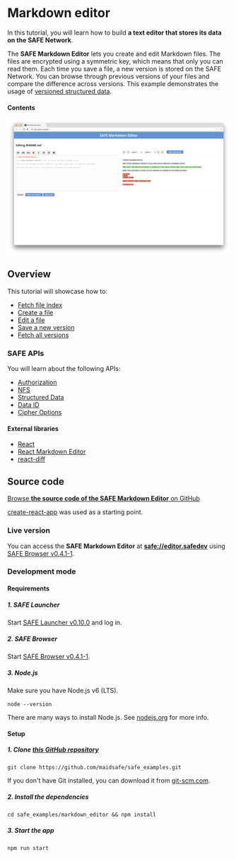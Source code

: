 # Markdown editor

In this tutorial, you will learn how to build **a text editor that stores its data on the SAFE Network**.

The **SAFE Markdown Editor** lets you create and edit Markdown files. The files are encrypted using a symmetric key, which means that only you can read them. Each time you save a file, a new version is stored on the SAFE Network. You can browse through previous versions of your files and compare the difference across versions. This example demonstrates the usage of [versioned structured data](https://api.safedev.org/low-level-api/structured-data/).

#### Contents

<!-- toc -->

![SAFE Markdown Editor](img/safe-markdown-editor.png)

## Overview

This tutorial will showcase how to:

- [Fetch file index](fetch-file-index.md)
- [Create a file](create-a-file.md)
- [Edit a file](edit-a-file.md)
- [Save a new version](save-a-new-version.md)
- [Fetch all versions](fetch-all-versions.md)

### SAFE APIs

You will learn about the following APIs:

- [Authorization](https://api.safedev.org/auth/)
- [NFS](https://api.safedev.org/nfs/)
- [Structured Data](https://api.safedev.org/low-level-api/structured-data/)
- [Data ID](https://api.safedev.org/low-level-api/data-id/)
- [Cipher Options](https://api.safedev.org/low-level-api/cipher-options/)

#### External libraries

- [React](https://facebook.github.io/react/)
- [React Markdown Editor](https://github.com/JedWatson/react-md-editor)
- [react-diff](https://github.com/cezary/react-diff)

## Source code

[Browse **the source code of the SAFE Markdown Editor** on GitHub](https://github.com/maidsafe/safe_examples/tree/master/markdown_editor)

[create-react-app](https://github.com/facebookincubator/create-react-app) was used as a starting point.

### Live version

You can access the **SAFE Markdown Editor** at **[safe://editor.safedev](safe://editor.safedev)** using [SAFE Browser v0.4.1-1](https://github.com/joshuef/beaker/releases/tag/v0.4.1-1).

### Development mode

#### Requirements

##### 1. SAFE Launcher

Start [SAFE Launcher v0.10.0](https://github.com/maidsafe/safe_launcher/releases/tag/0.10.0) and log in.

##### 2. SAFE Browser

Start [SAFE Browser v0.4.1-1](https://github.com/joshuef/beaker/releases/tag/v0.4.1-1).

##### 3. Node.js

Make sure you have Node.js v6 (LTS).

```
node --version
```

There are many ways to install Node.js. See [nodejs.org](https://nodejs.org/en/download/) for more info.

#### Setup

##### 1. Clone [this GitHub repository](https://github.com/maidsafe/safe_examples)

```
git clone https://github.com/maidsafe/safe_examples.git
```

If you don't have Git installed, you can download it from [git-scm.com](https://git-scm.com/downloads).

##### 2. Install the dependencies

```
cd safe_examples/markdown_editor && npm install
```

##### 3. Start the app

```
npm run start
```
